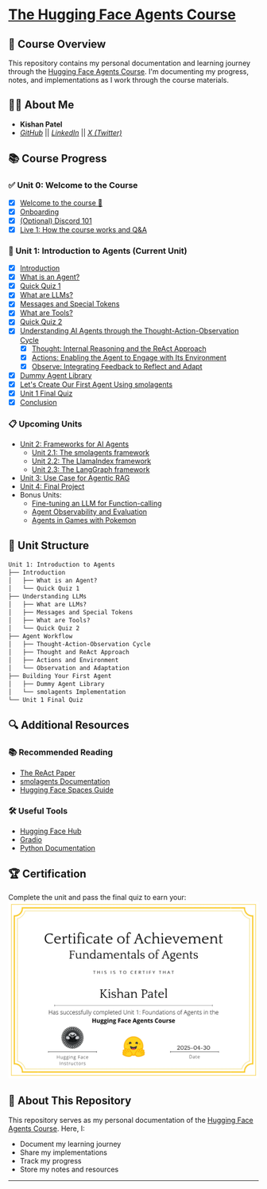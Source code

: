 # <a href="https://hf.co/learn/agents-course" target="_blank">The Hugging Face Agents Course</a>

## 🎯 Course Overview
This repository contains my personal documentation and learning journey through the [Hugging Face Agents Course](https://huggingface.co/learn/agents-course). I'm documenting my progress, notes, and implementations as I work through the course materials.

## 👨‍💻 About Me
- **Kishan Patel**
- *[GitHub](https://github.com/Kishan-Patel-dev)* || *[LinkedIn](https://www.linkedin.com/in/kishan-patel-dev)* || *[X (Twitter)](https://x.com/KishanPatel_dev)*


## 📚 Course Progress

### ✅ Unit 0: Welcome to the Course
- [x] [Welcome to the course 🤗](https://huggingface.co/learn/agents-course/en/unit0/introduction)
- [x] [Onboarding](https://huggingface.co/learn/agents-course/en/unit0/onboarding)
- [x] [(Optional) Discord 101](https://huggingface.co/learn/agents-course/en/unit0/discord-101)
- [x] [Live 1: How the course works and Q&A](https://huggingface.co/learn/agents-course/en/unit0/live-1)

### 🚀 Unit 1: Introduction to Agents (Current Unit)
- [x] [Introduction](https://huggingface.co/learn/agents-course/en/unit1/introduction)
- [x] [What is an Agent?](./Unit-1-Intro-to-Agents/What-is-an-Agent?.md)
- [x] [Quick Quiz 1](https://huggingface.co/learn/agents-course/en/unit1/quiz-1)
- [x] [What are LLMs?](./Unit-1-Intro-to-Agents/What-are-LLMs?.md)
- [x] [Messages and Special Tokens](./Unit-1-Intro-to-Agents/Messages-and-Special-Tokens.md)
- [x] [What are Tools?](./Unit-1-Intro-to-Agents/What-are-Tools?.md)
- [x] [Quick Quiz 2](https://huggingface.co/learn/agents-course/en/unit1/quiz-2)
- [x] [Understanding AI Agents through the Thought-Action-Observation Cycle](./Unit-1-Intro-to-Agents/AI-Agent-Workflow.md)
  - [x] [Thought: Internal Reasoning and the ReAct Approach](./Unit-1-Intro-to-Agents/AI-Agent-Workflow.md)
  - [x] [Actions: Enabling the Agent to Engage with Its Environment](./Unit-1-Intro-to-Agents/Actions.md)
  - [x] [Observe: Integrating Feedback to Reflect and Adapt](./Unit-1-Intro-to-Agents/Observe.md)
- [x] [Dummy Agent Library](./Unit-1-Intro-to-Agents/Dummy-Agent-LIbrary.md)
- [x] [Let's Create Our First Agent Using smolagents](./Unit-1-Intro-to-Agents/Agent.md)
- [x] [Unit 1 Final Quiz](https://huggingface.co/learn/agents-course/en/unit1/final-quiz)
- [x] [Conclusion](https://huggingface.co/learn/agents-course/en/unit1/conclusion)

### 📋 Upcoming Units
- [Unit 2: Frameworks for AI Agents](https://huggingface.co/learn/agents-course/en/unit2/introduction)
  - [Unit 2.1: The smolagents framework](https://huggingface.co/learn/agents-course/en/unit2/smolagents/introduction)
  - [Unit 2.2: The LlamaIndex framework](https://huggingface.co/learn/agents-course/en/unit2/llama-index/introduction)
  - [Unit 2.3: The LangGraph framework](https://huggingface.co/learn/agents-course/en/unit2/langgraph/introduction)
- [Unit 3: Use Case for Agentic RAG](https://huggingface.co/learn/agents-course/en/unit3/introduction)
- [Unit 4: Final Project](https://huggingface.co/learn/agents-course/en/unit4/introduction)
- Bonus Units:
  - [Fine-tuning an LLM for Function-calling](https://huggingface.co/learn/agents-course/en/bonus-unit1/introduction)
  - [Agent Observability and Evaluation](https://huggingface.co/learn/agents-course/en/bonus-unit2/introduction)
  - [Agents in Games with Pokemon](https://huggingface.co/learn/agents-course/en/bonus-unit3/introduction)

## 📝 Unit Structure
```
Unit 1: Introduction to Agents
├── Introduction
│   ├── What is an Agent?
│   └── Quick Quiz 1
├── Understanding LLMs
│   ├── What are LLMs?
│   ├── Messages and Special Tokens
│   ├── What are Tools?
│   └── Quick Quiz 2
├── Agent Workflow
│   ├── Thought-Action-Observation Cycle
│   ├── Thought and ReAct Approach
│   ├── Actions and Environment
│   └── Observation and Adaptation
├── Building Your First Agent
│   ├── Dummy Agent Library
│   └── smolagents Implementation
└── Unit 1 Final Quiz
```


## 🔍 Additional Resources

### 📚 Recommended Reading
- [The ReAct Paper](https://arxiv.org/abs/2210.03629)
- [smolagents Documentation](https://github.com/smol-ai/smolagents)
- [Hugging Face Spaces Guide](https://huggingface.co/docs/hub/spaces)

### 🛠️ Useful Tools
- [Hugging Face Hub](https://huggingface.co/)
- [Gradio](https://gradio.app/)
- [Python Documentation](https://docs.python.org/3/)


## 🏆 Certification
Complete the unit and pass the final quiz to earn your:
![Certificate of Fundamentals of Agents](./Unit-1-Intro-to-Agents/Ai%20agent%20certificate.jpg)

## 📝 About This Repository
This repository serves as my personal documentation of the [Hugging Face Agents Course](https://huggingface.co/learn/agents-course). Here, I:
- Document my learning journey
- Share my implementations
- Track my progress
- Store my notes and resources


---
